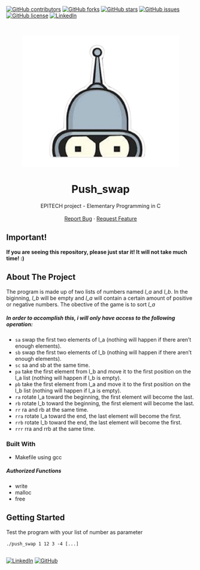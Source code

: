 [![GitHub contributors](https://img.shields.io/github/contributors/HorebParraud/push_swap?style=for-the-badge)](https://github.com/HorebParraud/push_swap/graphs/contributors)
[![GitHub forks](https://img.shields.io/github/forks/HorebParraud/push_swap?style=for-the-badge)](https://github.com/HorebParraud/push_swap/network)
[![GitHub stars](https://img.shields.io/github/stars/HorebParraud/push_swap?style=for-the-badge)](https://github.com/HorebParraud/push_swap/stargazers)
[![GitHub issues](https://img.shields.io/github/issues/HorebParraud/push_swap?style=for-the-badge)](https://github.com/HorebParraud/push_swap/issues)
[![GitHub license](https://img.shields.io/github/license/HorebParraud/push_swap?style=for-the-badge)](https://github.com/HorebParraud/push_swap)
[![LinkedIn][linkedin-shield]][linkedin-url]

<!-- PROJECT LOGO -->
<br />
<p align="center">
  <a>
    <img src=".CPE.png" alt="Logo">
  </a>

  <h1 align="center">Push_swap</h1>

  <p align="center">
    EPITECH project - Elementary Programming in C
    <br />
    <br />
    <a href="https://github.com/HorepParraud/push_swap/issues">Report Bug</a>
    ·
    <a href="https://github.com/HorebParraud/push_swap/issues">Request Feature</a>
  </p>
</p>


<!-- IMPORTANT -->
## Important!
**If you are seeing this repository, please just star it! It will not take much time! :)**

<!-- ABOUT THE PROJECT -->
## About The Project
The program is made up  of two lists of numbers named *l_a* and *l_b*.
In the biginning, *l_b* will be empty and *l_a* will contain a certain amount of positive or negative numbers.
The obective of the game is to sort *l_a*

##### In order to accomplish this, i will only have access to the following operation:
* `sa` swap the first two elements of l_a (nothing will happen if there aren’t enough elements).
* `sb` swap the first two elements of l_b (nothing will happen if there aren’t enough elements).
* `sc` sa and sb at the same time.
* `pa` take the first element from l_b and move it to the first position on the l_a list (nothing will happen if l_b is empty).
* `pb` take the first element from l_a and move it to the first position on the l_b list (nothing will happen if l_a is empty).
* `ra` rotate l_a toward the beginning, the first element will become the last.
* `rb` rotate l_b toward the beginning, the first element will become the last.
* `rr` ra and rb at the same time.
* `rra` rotate l_a toward the end, the last element will become the first.
* `rrb` rotate l_b toward the end, the last element will become the first.
* `rrr` rra and rrb at the same time.

### Built With
* Makefile using gcc

##### Authorized Functions
* write
* malloc
* free

<!-- GETTING STARTED -->
## Getting Started
Test the program with your list of number as parameter
```shh
./push_swap 1 12 3 -4 [...]
```
<!--USEFULL LINKS-->
##
[![LinkedIn][linkedin-shield]][linkedin-url] [![GitHub][github-shield]][github-url]

<!-- MARKDOWN LINKS, ALIAS & IMAGES -->
[linkedin-shield]: https://img.shields.io/badge/-LinkedIn-black.svg?style=for-the-badge&logo=linkedin&colorB=555
[linkedin-url]: https://www.linkedin.com/in/horeb-parraud/
[github-shield]: https://img.shields.io/badge/-other_repositories-black.svg?style=for-the-badge&logo=github&colorB=555
[github-url]: https://github.com/HorebParraud?tab=repositories
